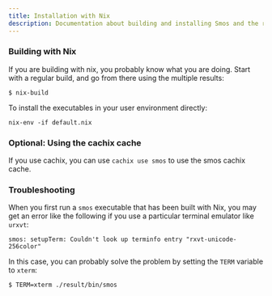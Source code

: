```yaml
---
title: Installation with Nix
description: Documentation about building and installing Smos and the related tools using Nix
---
```


### Building with Nix

If you are building with nix, you probably know what you are doing.
Start with a regular build, and go from there using the multiple results:

```
$ nix-build
```

To install the executables in your user environment directly:

```
nix-env -if default.nix
```

### Optional: Using the cachix cache

If you use cachix, you can use `cachix use smos` to use the smos cachix cache.

### Troubleshooting

When you first run a `smos` executable that has been built with Nix, you may
get an error like the following if you use a particular terminal emulator like `urxvt`:

```
smos: setupTerm: Couldn't look up terminfo entry "rxvt-unicode-256color"
```

In this case, you can probably solve the problem by setting the `TERM` variable
to `xterm`:

```
$ TERM=xterm ./result/bin/smos
```
